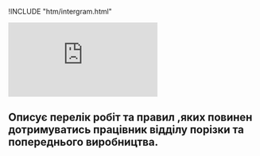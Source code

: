 !INCLUDE "htm/intergram.html"

![](https://chart.googleapis.com/chart?chs=180x180&amp;cht=qr&amp;chl=https://pp.vokov.tk/Вказівка-до-роботи.html)

## Описує перелік робіт та правил ,яких повинен дотримуватись працівник відділу порізки та попереднього виробництва.